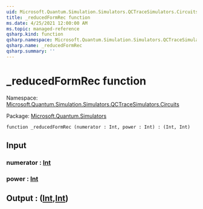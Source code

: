 ```yaml
---
uid: Microsoft.Quantum.Simulation.Simulators.QCTraceSimulators.Circuits._reducedFormRec
title: _reducedFormRec function
ms.date: 4/25/2021 12:00:00 AM
ms.topic: managed-reference
qsharp.kind: function
qsharp.namespace: Microsoft.Quantum.Simulation.Simulators.QCTraceSimulators.Circuits
qsharp.name: _reducedFormRec
qsharp.summary: ''
---
```


# _reducedFormRec function

Namespace: [Microsoft.Quantum.Simulation.Simulators.QCTraceSimulators.Circuits](xref:Microsoft.Quantum.Simulation.Simulators.QCTraceSimulators.Circuits)

Package: [Microsoft.Quantum.Simulators](https://nuget.org/packages/Microsoft.Quantum.Simulators)




```qsharp
function _reducedFormRec (numerator : Int, power : Int) : (Int, Int)
```


## Input

### numerator : [Int](xref:microsoft.quantum.qsharp.valueliterals#int-literals)




### power : [Int](xref:microsoft.quantum.qsharp.valueliterals#int-literals)





## Output : ([Int](xref:microsoft.quantum.qsharp.valueliterals#int-literals),[Int](xref:microsoft.quantum.qsharp.valueliterals#int-literals))

